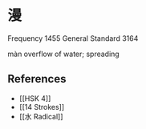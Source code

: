 # 漫
Frequency 1455
General Standard 3164

màn
overflow of water; spreading

## References
- [[HSK 4]]
- [[14 Strokes]]
- [[水 Radical]]